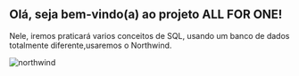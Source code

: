 ##  Olá, seja bem-vindo(a) ao projeto ALL FOR ONE!

Nele, iremos  praticará varios conceitos de SQL, usando um banco de dados totalmente diferente,usaremos o Northwind.

![northwind](https://user-images.githubusercontent.com/102389971/201692028-6a59d14f-e18f-42fc-8476-eeb9a5038ac7.png)

